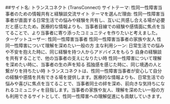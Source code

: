 ##サイト名:
トランスコネクト (TransConnect)
サイトテーマ:
性同一性障害当事者のための情報共有と経験談交流サイト
テーマを選んだ理由:
性同一性障害当事者が直面する日常生活での悩みや経験を共有し、互いに共感し合える場が必要だと感じたため。医療的な情報よりも、当事者目線での経験や感情面に焦点を当てることで、より当事者に寄り添ったコミュニティを作りたいと考えました。
ターゲットユーザー:
性同一性障害当事者
性同一性障害当事者の家族や友人
性同一性障害について理解を深めたい一般の方
主な利用シーン:
日常生活での悩みや不安を抱えた時に、同じ経験を持つ人からアドバイスをもらう
自身の経験談を共有することで、他の当事者の支えになりたい時
性同一性障害について理解を深めたい時に、当事者の生の声を知る
孤独感を感じた時に、同じ境遇の人と繋がりを持ちたい時
トランスコネクトは、性同一性障害当事者が安心して自分の経験や感情を共有できる場を提供します。医療的な情報よりも、日常生活での悩みや喜びに焦点を当てることで、当事者同士の絆を深め、前向きな気持ちになれるコミュニティを目指します。当事者の家族や友人、理解を深めたい一般の方も利用できるサイトとして、性同一性障害への理解促進にも貢献していきます。